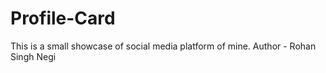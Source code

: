 # Profile-Card
This is a small showcase of social media platform of mine.
Author - Rohan Singh Negi
